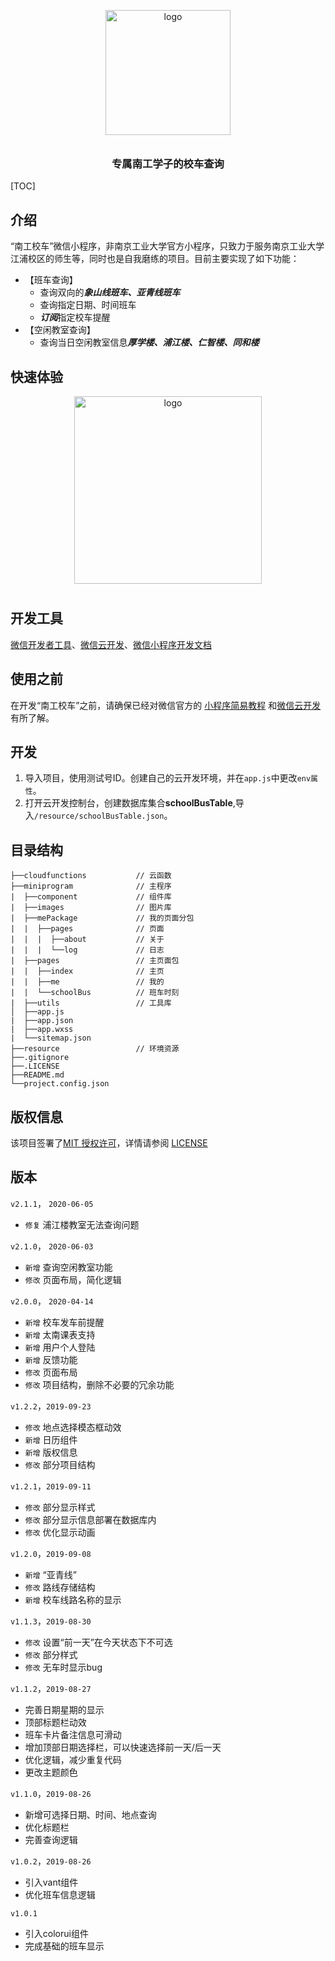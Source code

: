 <p align="center">
  <img alt="logo" src="https://picgo-1256052225.cos.ap-guangzhou.myqcloud.com/img/20200605120547.png" width="200" style="margin-bottom: 10px;">
</p>
<h3 align="center">专属南工学子的校车查询</h3>

[TOC]

## 介绍

“南工校车”微信小程序，非南京工业大学官方小程序，只致力于服务南京工业大学江浦校区的师生等，同时也是自我磨练的项目。目前主要实现了如下功能：

- 【班车查询】
  - 查询双向的***象山线班车、亚青线班车***
  - 查询指定日期、时间班车
  - ***订阅***指定校车提醒
- 【空闲教室查询】
  - 查询当日空闲教室信息***厚学楼、浦江楼、仁智楼、同和楼***

## 快速体验

<p align="center">
  <img alt="logo" src="https://picgo-1256052225.cos.ap-guangzhou.myqcloud.com/img/20200605120315.jpg
" width="300" style="margin-bottom: 10px;">
</p>

## 开发工具

[微信开发者工具](https://developers.weixin.qq.com/miniprogram/dev/devtools/devtools.html )、[微信云开发](https://developers.weixin.qq.com/miniprogram/dev/wxcloud/basis/getting-started.html)、[微信小程序开发文档](https://developers.weixin.qq.com/miniprogram/dev/framework/)



## 使用之前

在开发“南工校车”之前，请确保已经对微信官方的 [小程序简易教程](https://mp.weixin.qq.com/debug/wxadoc/dev/) 和[微信云开发](https://developers.weixin.qq.com/miniprogram/dev/wxcloud/basis/getting-started.html)有所了解。

## 开发

1. 导入项目，使用测试号ID。创建自己的云开发环境，并在`app.js`中更改`env属性`。
2. 打开云开发控制台，创建数据库集合**schoolBusTable**,导入`/resource/schoolBusTable.json`。

## 目录结构

```
├──cloudfunctions			// 云函数
├──miniprogram				// 主程序
|  ├──component				// 组件库
|  ├──images				// 图片库
|  ├──mePackage				// 我的页面分包
|  |  ├──pages				// 页面
|  |  |  ├──about			// 关于
|  |  |  └──log				// 日志
|  ├──pages					// 主页面包
|  |  ├──index				// 主页
|  |  ├──me					// 我的
|  |  └──schoolBus			// 班车时刻
|  ├──utils					// 工具库
│  ├──app.js
|  ├──app.json
|  ├──app.wxss
|  └──sitemap.json
├──resource					// 环境资源
├──.gitignore
├──.LICENSE
├──README.md
└──project.config.json

```



## 版权信息

该项目签署了[MIT 授权许可](http://www.opensource.org/licenses/mit-license.php)，详情请参阅 [LICENSE](LICENSE)

## 版本

`v2.1.1`， `2020-06-05`

- `修复`  浦江楼教室无法查询问题

`v2.1.0`， `2020-06-03`

- `新增` 查询空闲教室功能
- `修改` 页面布局，简化逻辑

`v2.0.0`， `2020-04-14`

- `新增` 校车发车前提醒
- `新增` 太南课表支持
- `新增` 用户个人登陆
- `新增` 反馈功能
- `修改` 页面布局
- `修改`  项目结构，删除不必要的冗余功能

`v1.2.2`，`2019-09-23`

- `修改` 地点选择模态框动效
- `新增` 日历组件
- `新增` 版权信息
- `修改` 部分项目结构

`v1.2.1`，`2019-09-11`

- `修改` 部分显示样式
- `修改` 部分显示信息部署在数据库内
- `修改` 优化显示动画

`v1.2.0`，`2019-09-08`

- `新增` “亚青线”
- `修改` 路线存储结构
- `新增` 校车线路名称的显示

`v1.1.3`，`2019-08-30`

- `修改` 设置“前一天”在今天状态下不可选
- `修改` 部分样式
- `修改` 无车时显示bug

`v1.1.2`，`2019-08-27`

- 完善日期星期的显示
- 顶部标题栏动效
- 班车卡片备注信息可滑动
- 增加顶部日期选择栏，可以快速选择前一天/后一天
- 优化逻辑，减少重复代码
- 更改主题颜色

`v1.1.0`，`2019-08-26`

- 新增可选择日期、时间、地点查询
- 优化标题栏
- 完善查询逻辑

`v1.0.2`，`2019-08-26`

- 引入vant组件
- 优化班车信息逻辑

`v1.0.1`

- 引入colorui组件
- 完成基础的班车显示
